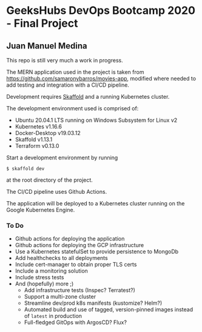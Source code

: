 # GeeksHubs DevOps Bootcamp 2020 - Final Project

## Juan Manuel Medina

This repo is still very much a work in progress.

The MERN application used in the project is taken from https://github.com/samaronybarros/movies-app, modified where needed to add testing and integration with a CI/CD pipeline.

Development requires [Skaffold](https://skaffold.dev/) and a running Kubernetes cluster.

The development environment used is comprised of:

- Ubuntu 20.04.1 LTS running on Windows Subsystem for Linux v2
- Kubernetes v1.16.6
- Docker-Desktop v19.03.12
- Skaffold v1.13.1
- Terraform v0.13.0

Start a development environment by running

```
$ skaffold dev
```

at the root directory of the project.

The CI/CD pipeline uses Github Actions.

The application will be deployed to a Kubernetes cluster running on the Google Kubernetes Engine.

### To Do

- Github actions for deploying the application
- Github actions for deploying the GCP infrastructure
- Use a Kubernetes statefulSet to provide persistence to MongoDb
- Add healthchecks to all deployments
- Include cert-manager to obtain proper TLS certs
- Include a monitoring solution
- Include stress tests
- And (hopefully) more ;)
  - Add infrastructure tests (Inspec? Terratest?)
  - Support a multi-zone cluster
  - Streamline dev/prod k8s manifests (kustomize? Helm?)
  - Automated build and use of tagged, version-pinned images instead of `latest` in production
  - Full-fledged GitOps with ArgosCD? Flux?
